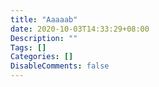 ```yaml
---
title: "Aaaaab"
date: 2020-10-03T14:33:29+08:00
Description: ""
Tags: []
Categories: []
DisableComments: false
---
```

